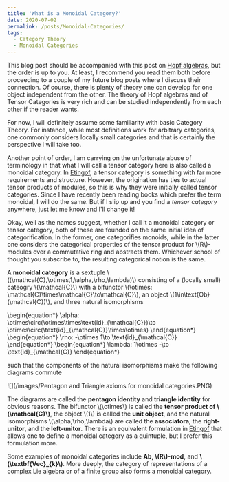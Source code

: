 ```yaml
---
title: 'What is a Monoidal Category?'
date: 2020-07-02
permalink: /posts/Monoidal-Categories/
tags:
  - Category Theory
  - Monoidal Categories
---
```


This blog post should be accompanied with this post on [Hopf algebras](https://almosttrivial.github.io/posts/Hopf-Algebras/), but the order is up to you. At least, I recommend you read them both before proceeding to a couple of my future blog posts where I discuss their connection. Of course, there is plenty of theory one can develop for one object independent from the other. The theory of Hopf algebras and of Tensor Categories is very rich and can be studied independently from each other if the reader wants.

For now, I will definitely assume some familiarity with basic Category Theory. For instance, while most definitions work for arbitrary categories, one commonly considers locally small categories and that is certainly the perspective I will take too.

Another point of order, I am carrying on the unfortunate abuse of terminology in that what I will call a tensor category here is also called a monoidal category. In [Etingof](REFERENCE), a tensor category is something with far more requirements and structure. However, the origination has ties to actual tensor products of modules, so this is why they were initially called tensor categories. Since I have recently been reading books which prefer the term monoidal, I will do the same. But if I slip up and you find a _tensor category_ anywhere, just let me know and I'll change it!

Okay, well as the names suggest, whether I call it a monoidal category or tensor category, both of these are founded on the same initial idea of categorification. In the former, one categorifies monoids, while in the latter one considers the categorical properties of the tensor product for \\(R\\)-modules over a commutative ring and abstracts them. Whichever school of thought you subscribe to, the resulting categorical notion is the same.

A **monoidal category** is a sextuple \\((\mathcal{C},\otimes,1,\alpha,\rho,\lambda)\\) consisting of a (locally small) cateogry \\(\mathcal{C}\\) with a bifunctor \\(\otimes: \mathcal{C}\times\mathcal{C}\to\mathcal{C}\\), an object \\(1\in\text{Ob}(\mathcal{C})\\), and three natural isomorphisms

\begin{equation\*}
   \alpha: \otimes\circ(\otimes\times\text{id}\_{\mathcal{C}})\to \otimes\circ(\text{id}\_{\mathcal{C}}\times\otimes)
\end{equation\*}
\begin{equation\*}
   \rho: -\otimes 1\to \text{id}\_{\mathcal{C}}
\end{equation\*}
\begin{equation\*}
   \lambda: 1\otimes -\to \text{id}\_{\mathcal{C}}
\end{equation\*}

such that the components of the natural isomorphisms make the following diagrams commute

![](/images/Pentagon and Triangle axioms for monoidal categories.PNG)

The diagrams are called the **pentagon identity** and **triangle identity** for obvious reasons. The bifunctor \\(\otimes\\) is called the **tensor product of \\(\mathcal{C}\\)**, the object \\(1\\) is called the **unit object**, and the natural isomorphisms \\(\alpha,\rho,\lambda\\) are called the **associatora**, the **right-unitor**, and the **left-unitor**. There is an equivalent formulation in [Etingof](REFERENCE) that allows one to define a monoidal category as a quintuple, but I prefer this formulation more.

Some examples of monoidal categories include **Ab, \\(R\\)-mod,** and **\\(\textbf{Vec}\_{k}\\)**. More deeply, the category of representations of a complex Lie algebra or of a finite group also forms a monoidal category.






